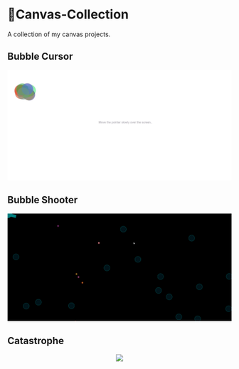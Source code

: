# :art:Canvas-Collection 
A collection of my canvas projects.
## Bubble Cursor
<center><img src="https://github.com/jrathod9/Canvas-Collection/blob/master/Bubble%20Cursor/demo.gif?raw=true"></center>

## Bubble Shooter
<center><img src="https://github.com/jrathod9/Canvas-Collection/blob/master/Bubble%20Shooter/demo.gif?raw=true"></center>

## Catastrophe
<center><img src="https://github.com/jrathod9/Canvas-Collection/blob/master/Catastrophe/demo.gif?raw=true"></center>

## 
<center><img src=""></center>
<center><img src=""></center>
<center><img src=""></center>
